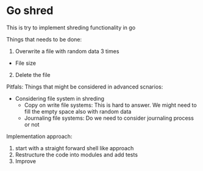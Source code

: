 # Go shred

This is try to implement shreding functionality in go

Things that needs to be done:
1. Overwrite a file with random data 3 times
  - File size
2. Delete the file

Pitfals: Things that might be considered in advanced scnarios:
- Considering file system in shreding
  - Copy on write file systems: This is hard to answer. We might need to fill the empty space also with random data
  - Journaling file systems: Do we need to consider journaling process or not


Implementation approach:
1. start with a straight forward shell like approach
2. Restructure the code into modules and add tests
3. Improve